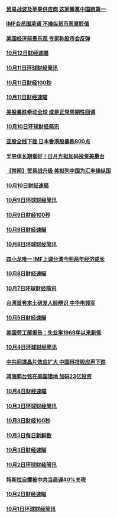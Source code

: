 #### [贸易战波及苹果供应商 这家撤离中国跑第一](../pages/news208/a1395254.md?t=10150633) 

#### [IMF会员国承诺  不操纵货币恶意贬值](../pages/news208/a1395274.md?t=10150633) 

#### [美国经济前景乐观 专家称股市会反弹](../pages/news208/a1395159.md?t=10150633) 

#### [10月12日财经速瞄](../pages/news208/a1395177.md?t=10150633) 

#### [10月11日环球财经简讯](../pages/news208/a1395122.md?t=10150633) 

#### [10月11日财经100秒](../pages/news208/a1395097.md?t=10150633) 

#### [10月11日财经速瞄](../pages/news208/a1395020.md?t=10150633) 

#### [美股暴跌牵动全球 或是正常周期性回调](../pages/news208/a1395005.md?t=10150633) 

#### [10月10日环球财经简讯](../pages/news208/a1394977.md?t=10150633) 

#### [亚股全线下挫 日本香港股暴跌800点](../pages/news208/a1394956.md?t=10150633) 

#### [半导体长期看好！日月光拟加码投资美墨台](../pages/news208/a1394954.md?t=10150633) 

#### [【禁闻】贸易战升级 美拟列中国为汇率操纵国](../pages/news208/a1394887.md?t=10150633) 

#### [10月10日财经速瞄](../pages/news208/a1394883.md?t=10150633) 

#### [10月9日环球财经简讯](../pages/news208/a1394831.md?t=10150633) 

#### [10月9日财经100秒](../pages/news208/a1394812.md?t=10150633) 

#### [10月9日财经速瞄](../pages/news208/a1394741.md?t=10150633) 

#### [10月8日环球财经简讯](../pages/news208/a1394682.md?t=10150633) 

#### [四小龙唯一 IMF上调台湾今明两年经济成长](../pages/news208/a1394649.md?t=10150633) 

#### [10月8日财经速瞄](../pages/news208/a1394582.md?t=10150633) 

#### [10月7日环球财经简讯](../pages/news208/a1394527.md?t=10150633) 

#### [台湾首套本土研发人脸辨识 中华电领军](../pages/news208/a1394509.md?t=10150633) 

#### [10月5日财经速瞄](../pages/news208/a1394260.md?t=10150633) 

#### [美国劳工部报告：失业率1969年以来新低](../pages/news208/a1394221.md?t=10150633) 

#### [10月4日环球财经简讯](../pages/news208/a1394211.md?t=10150633) 

#### [中共间谍晶片效应扩大 中国科技股应声下跌](../pages/news208/a1394210.md?t=10150633) 

#### [鸿海郭台铭在美国猎地 加码23亿投资](../pages/news208/a1394184.md?t=10150633) 

#### [10月4日财经速瞄](../pages/news208/a1394104.md?t=10150633) 

#### [10月3日环球财经简讯](../pages/news208/a1394057.md?t=10150633) 

#### [10月3日财经100秒](../pages/news208/a1394034.md?t=10150633) 

#### [10月3日每日新鲜数](../pages/news208/a1393967.md?t=10150633) 

#### [10月3日财经速瞄](../pages/news208/a1393964.md?t=10150633) 

#### [10月2日环球财经简讯](../pages/news208/a1393924.md?t=10150633) 

#### [特斯拉自爆被中共当局课40%关税](../pages/news208/a1393910.md?t=10150633) 

#### [10月2日财经速瞄](../pages/news208/a1393834.md?t=10150633) 

#### [10月1日环球财经简讯](../pages/news208/a1393775.md?t=10150633) 

